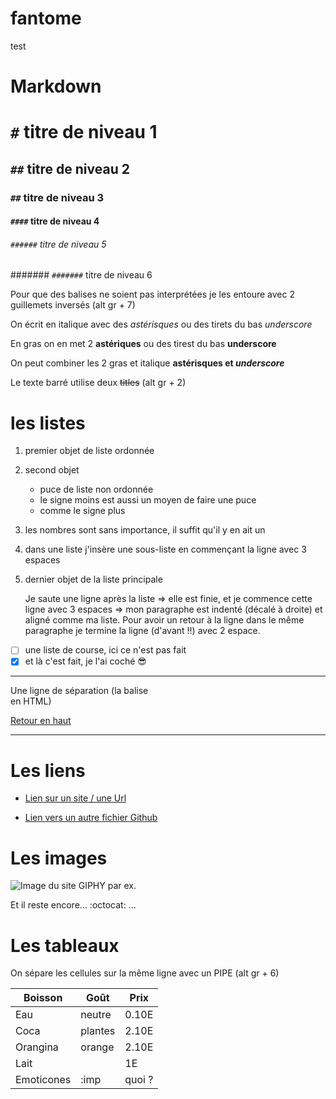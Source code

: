 # fantome
test
# Markdown

<a name="haut">

# `#` titre de niveau 1
## `##` titre de niveau 2
### `##` titre de niveau 3
#### `####` titre de niveau 4
###### `######` titre de niveau 5
####### `#######` titre de niveau 6

Pour que des balises ne soient pas interprétées je les entoure avec 2 guillemets inversés (alt gr + 7)

On écrit en italique avec des *astérisques* ou des tirets du bas _underscore_

En gras on en met 2 **astériques** ou des tirest du bas __underscore__

On peut combiner les 2 gras et italique **astérisques et _underscore_**

Le texte barré utilise deux ~~titles~~ (alt gr + 2)

# les listes

1. premier objet de liste ordonnée
2. second objet
   * puce de liste non ordonnée
   - le signe moins est aussi un moyen de faire une puce
   + comme le signe plus
18. les nombres sont sans importance, il suffit qu'il y en ait un
   18. dans une liste j'insère une sous-liste en commençant la ligne avec 3 espaces
4. dernier objet de la liste principale

   Je saute une ligne après la liste => elle est finie, et je commence cette ligne avec 3 espaces => mon paragraphe est indenté (décalé à droite) et aligné comme ma liste.
   Pour avoir un retour à la ligne dans le même paragraphe je termine la ligne (d'avant !!) avec 2 espace.

- [ ] une liste de course, ici ce n'est pas fait
- [x] et là c'est fait, je l'ai coché :sunglasses:

---

Une ligne de séparation (la balise <br/> en HTML)


[Retour en haut](#haut)

---

# Les liens

  * [Lien sur un site / une Url](https://wwww.google.com)

  * [Lien vers un autre fichier Github](https://github.com/Ma6Tvacoder-Docs/ExercicesJS/blob/master/README.MD)

# Les images

![Image du site GIPHY par ex.](https://media.giphy.com/media/R97jJCEGEmh0I/giphy.gif)

Et il reste encore... :octocat: ...

# Les tableaux

On sépare les cellules sur la même ligne avec un PIPE (alt gr + 6)

Boisson | Goût | Prix
--- | --- | ---
Eau | neutre | 0.10E
Coca | plantes | 2.10E
Orangina | orange | 2.10E
Lait | | 1E
Emoticones | :imp | quoi ?



